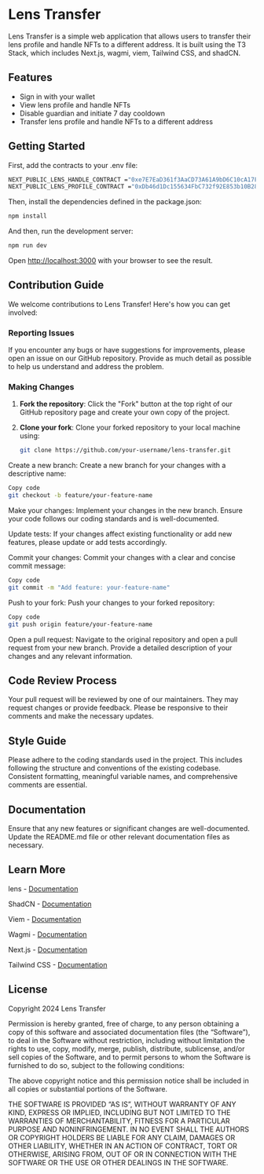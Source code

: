 # Lens Transfer

Lens Transfer is a simple web application that allows users to transfer their lens profile and handle NFTs to a different address. It is built using the T3 Stack, which includes Next.js, wagmi, viem, Tailwind CSS, and shadCN.

## Features

- Sign in with your wallet
- View lens profile and handle NFTs
- Disable guardian and initiate 7 day cooldown
- Transfer lens profile and handle NFTs to a different address

## Getting Started

First, add the contracts to your .env file:

```bash
NEXT_PUBLIC_LENS_HANDLE_CONTRACT ="0xe7E7EaD361f3AaCD73A61A9bD6C10cA17F38E945"
NEXT_PUBLIC_LENS_PROFILE_CONTRACT ="0xDb46d1Dc155634FbC732f92E853b10B288AD5a1d"
```

Then, install the dependencies defined in the package.json:

```bash
npm install
```

And then, run the development server:

```bash
npm run dev
```

Open [http://localhost:3000](http://localhost:3000) with your browser to see the result.

## Contribution Guide

We welcome contributions to Lens Transfer! Here's how you can get involved:

### Reporting Issues

If you encounter any bugs or have suggestions for improvements, please open an issue on our GitHub repository. Provide as much detail as possible to help us understand and address the problem.

### Making Changes

1. **Fork the repository**: Click the "Fork" button at the top right of our GitHub repository page and create your own copy of the project.

2. **Clone your fork**: Clone your forked repository to your local machine using:
   ```bash
   git clone https://github.com/your-username/lens-transfer.git
   ```

Create a new branch: Create a new branch for your changes with a descriptive name:

```bash
Copy code
git checkout -b feature/your-feature-name
```

Make your changes: Implement your changes in the new branch. Ensure your code follows our coding standards and is well-documented.

Update tests: If your changes affect existing functionality or add new features, please update or add tests accordingly.

Commit your changes: Commit your changes with a clear and concise commit message:

```bash
Copy code
git commit -m "Add feature: your-feature-name"
```

Push to your fork: Push your changes to your forked repository:

```bash
Copy code
git push origin feature/your-feature-name
```

Open a pull request: Navigate to the original repository and open a pull request from your new branch. Provide a detailed description of your changes and any relevant information.

## Code Review Process

Your pull request will be reviewed by one of our maintainers. They may request changes or provide feedback. Please be responsive to their comments and make the necessary updates.

## Style Guide

Please adhere to the coding standards used in the project. This includes following the structure and conventions of the existing codebase. Consistent formatting, meaningful variable names, and comprehensive comments are essential.

## Documentation

Ensure that any new features or significant changes are well-documented. Update the README.md file or other relevant documentation files as necessary.

## Learn More

lens - [Documentation](https://lens.xyz/docs)

ShadCN - [Documentation](https://ui.shadcn.com/docs/)

Viem - [Documentation](https://viem.sh/)

Wagmi - [Documentation](https://wagmi.sh)

Next.js - [Documentation](https://nextjs.org/docs)

Tailwind CSS - [Documentation](https://tailwindcss.com/docs)

## License

Copyright 2024 Lens Transfer

Permission is hereby granted, free of charge, to any person obtaining a copy of this software and associated documentation files (the “Software”), to deal in the Software without restriction, including without limitation the rights to use, copy, modify, merge, publish, distribute, sublicense, and/or sell copies of the Software, and to permit persons to whom the Software is furnished to do so, subject to the following conditions:

The above copyright notice and this permission notice shall be included in all copies or substantial portions of the Software.

THE SOFTWARE IS PROVIDED “AS IS”, WITHOUT WARRANTY OF ANY KIND, EXPRESS OR IMPLIED, INCLUDING BUT NOT LIMITED TO THE WARRANTIES OF MERCHANTABILITY, FITNESS FOR A PARTICULAR PURPOSE AND NONINFRINGEMENT. IN NO EVENT SHALL THE AUTHORS OR COPYRIGHT HOLDERS BE LIABLE FOR ANY CLAIM, DAMAGES OR OTHER LIABILITY, WHETHER IN AN ACTION OF CONTRACT, TORT OR OTHERWISE, ARISING FROM, OUT OF OR IN CONNECTION WITH THE SOFTWARE OR THE USE OR OTHER DEALINGS IN THE SOFTWARE.
